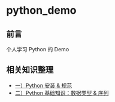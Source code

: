 # python_demo

## 前言
个人学习 Python 的 Demo


## 相关知识整理
- [一）Python 安装 & 规范](https://juejin.cn/post/7066700863732973604)
- [二）Python 基础知识：数据类型 & 序列](https://juejin.cn/post/7066807356423667719)
